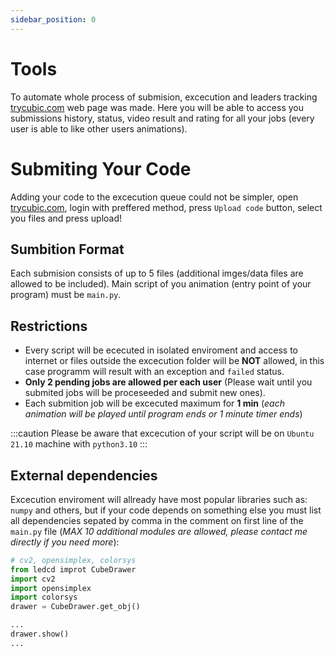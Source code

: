 ```yaml
---
sidebar_position: 0
---
```


# Tools

To automate whole process of submision, excecution and leaders tracking [trycubic.com](https://trycubic.com/) web page was made. Here you will be able to access you submissions history, status, video result and rating for all your jobs (every user is able to like other users animations).

# Submiting Your Code

Adding your code to the excecution queue could not be simpler, open [trycubic.com](https://trycubic.com/), login with preffered method, press `Upload code` button, select you files and press upload!

## Sumbition Format

Each submision consists of up to 5 files (additional imges/data files are allowed to be included). Main script of you animation (entry point of your program) must be `main.py`.

## Restrictions

- Every script will be ececuted in isolated enviroment and access to internet or files outside the excecution folder will be **NOT** allowed, in this case programm will result with an exception and `failed` status.
- **Only 2 pending jobs are allowed per each user** (Please wait until you submited jobs will be proceseeded and submit new ones).
- Each submition job will be excecuted maximum for **1 min** (_each animation will be played until program ends or 1 minute timer ends_)

:::caution
Please be aware that excecution of your script will be on `Ubuntu 21.10` machine with `python3.10`
:::

## External dependencies

Excecution enviroment will allready have most popular libraries such as: `numpy` and others, but if your code depends on something else you must list all dependencies sepated by comma in the comment on first line of the `main.py` file (_MAX 10 additional modules are allowed, please contact me directly if you need more_):

```python title="main.py"
# cv2, opensimplex, colorsys
from ledcd improt CubeDrawer
import cv2
import opensimplex
import colorsys
drawer = CubeDrawer.get_obj()

...
drawer.show()
...
```
